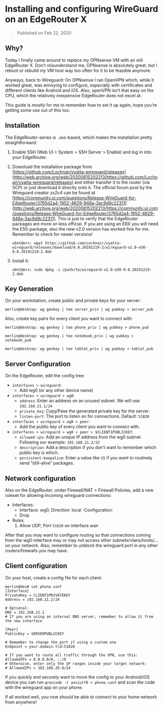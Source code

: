 # Installing and configuring WireGuard on an EdgeRouter X

> Published on Feb 22, 2020

Why?
----

Today I finally came around to replace my OPNsense VM with an old EdgeRouter X. Don’t misunderstand me, OPNsense is absolutely great, but I reboot or rebuild my VM host way too often for it to be feasible anymore.

Anyways, back to Wireguard: On OPNsense I ran OpenVPN which, while it worked great, was annoying to configure, especially with certificates and different clients like Android and iOS. Also, openVPN isn’t that easy on the CPU, which the relatively inexpensive EdgeRouter does not excel at.

This guide is mostly for me to remember how to set it up again, hope you’re getting some use out of this too.

Installation
------------

The EdgeRouter-series is `.deb`\-based, which makes the installation pretty straightforward:

1.  Enable SSH (Web UI > System > SSH Server > Enable) and log in into your EdgeRouter.
2.  Download the installation package from [https://github.com/Lochnair/vyatta-wireguard/releases](http://web.archive.org/web/20200815202213/https://github.com/Lochnair/vyatta-wireguard/releases) and either transfer it to the router (via SCP) or just download it directly onto it. The official forum post by the Wireguard creator _zx2c4_ can be found at [https://community.ui.com/questions/Release-WireGuard-for-EdgeRouter/3765d2a4-1952-4629-948a-3ac9d9c22311](http://web.archive.org/web/20200815202213/https://community.ui.com/questions/Release-WireGuard-for-EdgeRouter/3765d2a4-1952-4629-948a-3ac9d9c22311). This is just to verify that the EdgeRouter packages are more-or-less official. If you are using an ERX you will need the E50-package, also the new v2.0 version has worked fine for me. Remember to check for newer versions!
    
        ubnt@erx: wget https://github.com/Lochnair/vyatta-wireguard/releases/download/0.0.20191219-2/wireguard-v2.0-e50-0.0.20191219-2.deb
        
    
3.  Install it:
    
        ubnt@erx: sudo dpkg -i /path/to/wireguard-v2.0-e50-0.0.20191219-2.deb
        
    

Key Generation
--------------

On your workstation, create public and private keys for your server:

    merlin@desktop: wg genkey | tee server_priv | wg pubkey > server_pub
    

Also, create key pairs for every client you want to connect with:

    merlin@desktop: wg genkey | tee phone_priv | wg pubkey > phone_pub
    
    merlin@desktop: wg genkey | tee notebook_priv | wg pubkey > notebook_pub
    
    merlin@desktop: wg genkey | tee tablet_priv | wg pubkey > tablet_pub
    

Server Configuration
--------------------

On the EdgeRouter, edit the config tree:

*   `interfaces > wireguard`:
    *   Add wg0 (or any other device name)
*   `interfaces > wireguard > wg0`:
    *   `address`: Enter an address on an unused subnet. We will use `192.168.21.1/24`
    *   `private_key`: Copy/Pase the generated private key for the server.
    *   `listen-port`: The port to listen on for connections. Default: `51820`
*   `interfaces > wireguard > wg0 > peer`:
    *   Add the public key of every client you want to connect with.
*   `interfaces > wireguard > wg0 > peer > $CLIENT1PUBLICKEY`:
    *   `allowed-ips`: Add an _unique_ IP address from the wg0 subnet. Following our example: `192.168.21.2/32`
    *   `description`: Add a description if you don’t want to remember which public key is which.
    *   `persistent-keepalive`: Enter a value like `25` if you want to routinely send “still-alive” packages.

Network configuration
---------------------

Also on the EdgeRouter, under Firewall/NAT > Firewall Policies, add a new ruleset for allowing incoming wireguard connections:

*   Interfaces:
    *   Interface: wg0; Direction: local -Configuration:
    *   Drop
*   Rules:
    1.  Allow UDP, Port `51820` on interface wan

After that you may want to configure routing so that connections coming from the wg0-interface may or may not access other subnets/vlans/hosts/… on your network. Also, remember to unblock the wireguard port in any other routers/firewalls you may have.

Client configuration
--------------------

On your host, create a config file for each client:

    merlin@des# cat phone.conf
    [Interface]
    PrivateKey = CLIENT1PRIVATEKEY
    Address = 192.168.21.2/24
    
    # Optional:
    DNS = 192.168.21.1
    # If you are using an internal DNS server, remember to allow it from the new interface
    
    [Peer]
    PublicKey = SERVERPUBLICKEY
    
    # Remember to change the port if using a custom one
    Endpoint = your.domain.tld:51820
    
    # If you want to route all traffic through the VPN, use this:
    AllowedIPs = 0.0.0.0/0, ::/0
    # Otherwise, enter only the IP ranges inside your target network:
    # AllowedIPs = 192.168.20.0/24
    

If you quickly and securely want to move the config to your Android/iOS device you can run `qrencode -t ansiutf8 < phone.conf` and scan the code with the wireguard app on your phone.

If all worked well, you now should be able to connect to your home network from anywhere!
